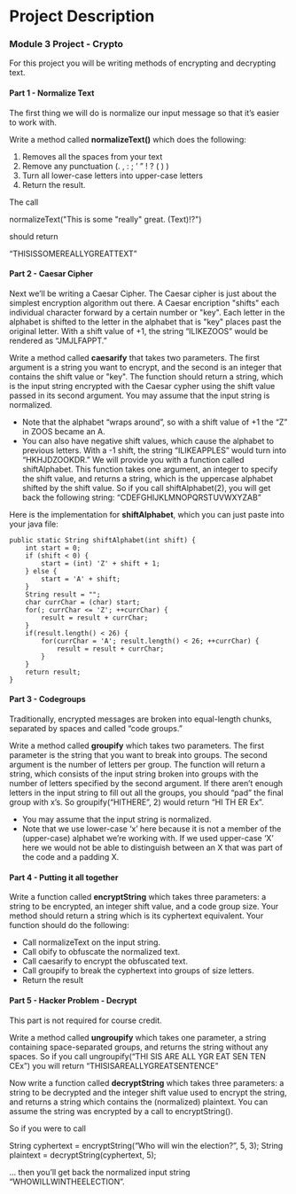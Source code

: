 # Project Description

### Module 3 Project - Crypto

For this project you will be writing methods of encrypting and decrypting text.

#### Part 1 - Normalize Text
The first thing we will do is normalize our input message so that it’s easier to work with.

Write a method called **normalizeText()** which does the following:

1. Removes all the spaces from your text
2. Remove any punctuation (. , : ; ’ ” ! ? ( ) )
3. Turn all lower-case letters into upper-case letters
4. Return the result.

The call

normalizeText("This is some \"really\" great. (Text)!?")

should return

“THISISSOMEREALLYGREATTEXT”

#### Part 2 - Caesar Cipher

Next we’ll be writing a Caesar Cipher. The Caesar cipher is just about the simplest encryption algorithm out there. A Caesar encription "shifts" each individual character forward by a certain number or "key". Each letter in the alphabet is shifted to the letter in the alphabet that is "key" places past the original letter. With a shift value of +1, the string “ILIKEZOOS” would be rendered as “JMJLFAPPT.”

Write a method called **caesarify** that takes two parameters. The first argument is a string you want to encrypt, and the second is an integer that contains the shift value or "key". The function should return a string, which is the input string encrypted with the Caesar cypher using the shift value passed in its second argument. You may assume that the input string is normalized.

* Note that the alphabet “wraps around”, so with a shift value of +1 the “Z” in ZOOS became an A.
* You can also have negative shift values, which cause the alphabet to previous letters. With a -1 shift, the string “ILIKEAPPLES” would turn into “HKHJDZOOKDR.”
We will provide you with a function called shiftAlphabet. This function takes one argument, an integer to specify the shift value, and returns a string, which is the uppercase alphabet shifted by the shift value. So if you call shiftAlphabet(2), you will get back the following string: “CDEFGHIJKLMNOPQRSTUVWXYZAB”

Here is the implementation for **shiftAlphabet**, which you can just paste into your java file:

    public static String shiftAlphabet(int shift) {
        int start = 0;
        if (shift < 0) {
            start = (int) 'Z' + shift + 1;
        } else {
            start = 'A' + shift;
        }
        String result = "";
        char currChar = (char) start;
        for(; currChar <= 'Z'; ++currChar) {
            result = result + currChar;
        }
        if(result.length() < 26) {
            for(currChar = 'A'; result.length() < 26; ++currChar) {
                result = result + currChar;
            }
        }
        return result;
    }

#### Part 3 - Codegroups

Traditionally, encrypted messages are broken into equal-length chunks, separated by spaces and called “code groups.”

Write a method called **groupify** which takes two parameters. The first parameter is the string that you want to break into groups. The second argument is the number of letters per group. The function will return a string, which consists of the input string broken into groups with the number of letters specified by the second argument. If there aren’t enough letters in the input string to fill out all the groups, you should “pad” the final group with x’s. So groupify(“HITHERE”, 2) would return “HI TH ER Ex”.

* You may assume that the input string is normalized.
* Note that we use lower-case ‘x’ here because it is not a member of the (upper-case) alphabet we’re working with. If we used upper-case ‘X’ here we would not be able to distinguish between an X that was part of the code and a padding X.

#### Part 4 - Putting it all together

Write a function called **encryptString** which takes three parameters: a string to be encrypted, an integer shift value, and a code group size. Your method should return a string which is its cyphertext equivalent. Your function should do the following:

* Call normalizeText on the input string.
* Call obify to obfuscate the normalized text.
* Call caesarify to encrypt the obfuscated text.
* Call groupify to break the cyphertext into groups of size letters.
* Return the result

#### Part 5 - Hacker Problem - Decrypt

This part is not required for course credit.

Write a method called **ungroupify** which takes one parameter, a string containing space-separated groups, and returns the string without any spaces. So if you call ungroupify(“THI SIS ARE ALL YGR EAT SEN TEN CEx”) you will return “THISISAREALLYGREATSENTENCE”

Now write a function called **decryptString** which takes three parameters: a string to be decrypted and the integer shift value used to encrypt the string, and returns a string which contains the (normalized) plaintext. You can assume the string was encrypted by a call to encryptString().

So if you were to call

String cyphertext = encryptString(“Who will win the election?”,  5, 3);
String plaintext = decryptString(cyphertext, 5);

… then you’ll get back the normalized input string “WHOWILLWINTHEELECTION”.

